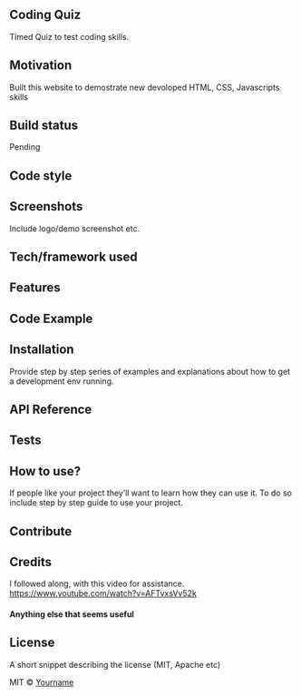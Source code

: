 ## Coding Quiz 
Timed Quiz to test coding skills. 

## Motivation
Built this website to demostrate new devoloped HTML, CSS, Javascripts skills 

## Build status
 Pending 

## Code style

 
## Screenshots
Include logo/demo screenshot etc.

## Tech/framework used


## Features


## Code Example


## Installation
Provide step by step series of examples and explanations about how to get a development env running.

## API Reference



## Tests


## How to use?
If people like your project they’ll want to learn how they can use it. To do so include step by step guide to use your project.

## Contribute



## Credits
I followed along, with this video for assistance. 
https://www.youtube.com/watch?v=AFTvxsVv52k 

#### Anything else that seems useful

## License
A short snippet describing the license (MIT, Apache etc)

MIT © [Yourname]()
